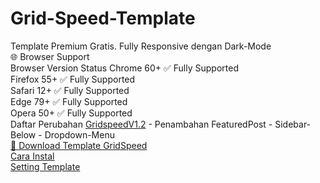 # Grid-Speed-Template  
Template Premium Gratis. Fully Responsive dengan Dark-Mode    
🌐 Browser Support  
  Browser	Version	Status
Chrome	60+	✅ Fully Supported  
Firefox	55+	✅ Fully Supported  
Safari	12+	✅ Fully Supported  
Edge	79+	✅ Fully Supported  
Opera	50+	✅ Fully Supported  
Daftar Perubahan   [GridspeedV1.2](https://github.com/Sutrisnot/Grid-Speed-Template/blob/main/Gridspeed.V1.2.xml)      - Penambahan FeaturedPost      - Sidebar-Below      - Dropdown-Menu  
[🔄 Download Template GridSpeed](https://github.com/Sutrisnot/Grid-Speed-Template/archive/refs/heads/main.zip)  
[Cara Instal](https://www.inteknologi.com/2025/10/cara-instal-template-gridspeed-pada.html)  
[Setting Template](#)  
